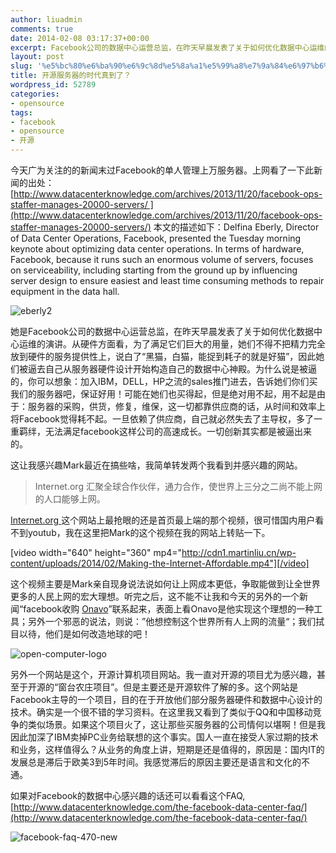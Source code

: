 ```yaml
---
author: liuadmin
comments: true
date: 2014-02-08 03:17:37+00:00
excerpt: Facebook公司的数据中心运营总监，在昨天早晨发表了关于如何优化数据中心运维的演讲。从硬件方面看，为了满足它们巨大的用量，她们不得不把精力完全放到硬件的服务提供性上，说白了“黑猫，白猫，能捉到耗子的就是好猫”，因此她们被逼去自己从服务器硬件设计开始构造自己的数据中心神殿。
layout: post
slug: '%e5%bc%80%e6%ba%90%e6%9c%8d%e5%8a%a1%e5%99%a8%e7%9a%84%e6%97%b6%e4%bb%a3%e7%9c%9f%e5%88%b0%e4%ba%86%ef%bc%9f'
title: 开源服务器的时代真到了？
wordpress_id: 52789
categories:
- opensource
tags:
- facebook
- opensource
- 开源
---
```


今天广为关注的的新闻末过Facebook的单人管理上万服务器。上网看了一下此新闻的出处：[http://www.datacenterknowledge.com/archives/2013/11/20/facebook-ops-staffer-manages-20000-servers/ ](http://www.datacenterknowledge.com/archives/2013/11/20/facebook-ops-staffer-manages-20000-servers/) 本文的描述如下：Delfina Eberly, Director of Data Center Operations, Facebook, presented the Tuesday morning keynote about optimizing data center operations. In terms of hardware, Facebook, because it runs such an enormous volume of servers, focuses on serviceability, including starting from the ground up by influencing server design to ensure easiest and least time consuming methods to repair equipment in the data hall.

<!-- more -->

![eberly2](http://cdn1.martinliu.cn/wp-content/uploads/2014/02/eberly2.jpg)

她是Facebook公司的数据中心运营总监，在昨天早晨发表了关于如何优化数据中心运维的演讲。从硬件方面看，为了满足它们巨大的用量，她们不得不把精力完全放到硬件的服务提供性上，说白了“黑猫，白猫，能捉到耗子的就是好猫”，因此她们被逼去自己从服务器硬件设计开始构造自己的数据中心神殿。为什么说是被逼的，你可以想象：加入IBM，DELL，HP之流的sales推门进去，告诉她们你们买我们的服务器吧，保证好用！可能在她们也买得起，但是绝对用不起，用不起是由于：服务器的采购，供货，修复，维保，这一切都靠供应商的话，从时间和效率上将Facebook觉得耗不起。一旦依赖了供应商，自己就必然失去了主导权，多了一重羁绊，无法满足facebook这样公司的高速成长。一切创新其实都是被逼出来的。

这让我感兴趣Mark最近在搞些啥，我简单转发两个我看到并感兴趣的网站。


<blockquote>Internet.org 汇聚全球合作伙伴，通力合作，使世界上三分之二尚不能上网的人口能够上网。</blockquote>


[Internet.org ](http://Internet.org ) 这个网站上最抢眼的还是首页最上端的那个视频，很可惜国内用户看不到youtub，我在这里把Mark的这个视频在我的网站上转贴一下。

[video width="640" height="360" mp4="http://cdn1.martinliu.cn/wp-content/uploads/2014/02/Making-the-Internet-Affordable.mp4"][/video]

这个视频主要是Mark亲自现身说法说如何让上网成本更低，争取能做到让全世界更多的人民上网的宏大理想。听完之后，这不能不让我和今天的另外的一个新闻“facebook收购 [Onavo](http://www.onavo.com/)”联系起来，表面上看Onavo是他实现这个理想的一种工具；另外一个邪恶的说法，则说：”他想控制这个世界所有人上网的流量“；我们拭目以待，他们是如何改造地球的吧！

![open-computer-logo](http://cdn1.martinliu.cn/wp-content/uploads/2014/02/open-computer-logo.png)

另外一个网站是这个，开源计算机项目网站。我一直对开源的项目尤为感兴趣，甚至于开源的“窗台农庄项目”。但是主要还是开源软件了解的多。这个网站是Facebook主导的一个项目，目的在于开放他们部分服务器硬件和数据中心设计的技术。确实是一个很不错的学习资料。在这里我又看到了类似于QQ和中国移动竞争的类似场景。如果这个项目火了，这让那些买服务器的公司情何以堪啊！但是我因此加深了IBM卖掉PC业务给联想的这个事实。国人一直在接受人家过期的技术和业务，这样值得么？从业务的角度上讲，短期是还是值得的，原因是：国内IT的发展总是滞后于欧美3到5年时间。我感觉滞后的原因主要还是语言和文化的不通。

如果对Facebook的数据中心感兴趣的话还可以看看这个FAQ, [http://www.datacenterknowledge.com/the-facebook-data-center-faq/](http://www.datacenterknowledge.com/the-facebook-data-center-faq/)

![facebook-faq-470-new](http://cdn1.martinliu.cn/wp-content/uploads/2014/02/facebook-faq-470-new.jpg)


